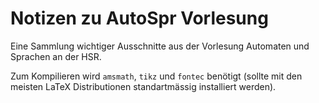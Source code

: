 # Notizen zu AutoSpr Vorlesung

Eine Sammlung wichtiger Ausschnitte aus der Vorlesung Automaten und Sprachen an der HSR. 

Zum Kompilieren wird `amsmath`, `tikz` und `fontec` benötigt (sollte mit den meisten LaTeX Distributionen standartmässig installiert werden).
